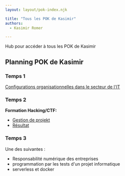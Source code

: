 ```yaml
---
layout: layout/pok-index.njk

title: "Tous les POK de Kasimir"
authors:
  - Kasimir Romer

---
```

<!-- Début Résumé -->
Hub pour accéder à tous les POK de Kasimir
<!-- fin résumé -->

## Planning POK de Kasimir

### Temps 1
[Configurations organisationnelles dans le secteur de l'IT](./POK1)

### Temps 2
**Formation Hacking/CTF:**
- [Gestion de projekt](./POK2)
- [Résultat](./POK2/hacking)

### Temps 3
Une des suivantes :
-	Responsabilité numérique des entreprises 
-	programmation par les tests d'un projet informatique
-	serverless et docker
